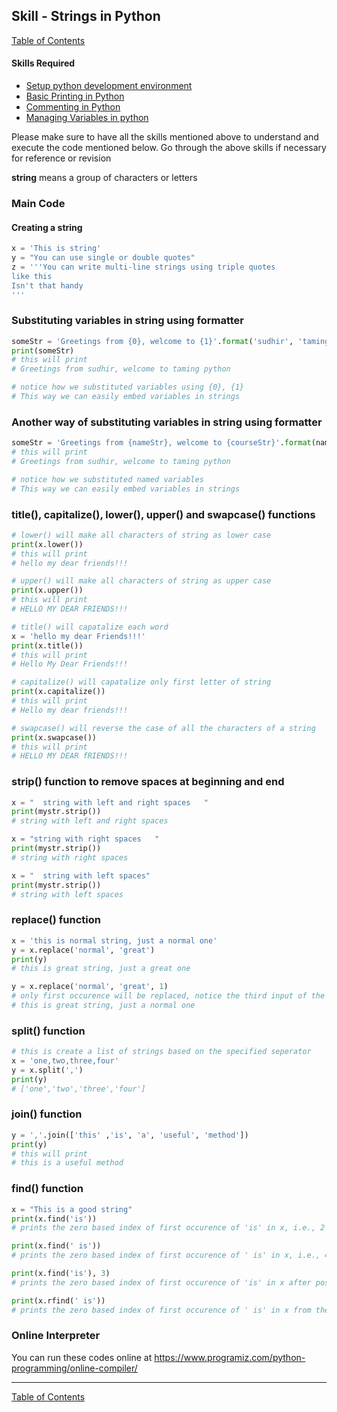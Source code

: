 
## Skill - Strings in Python
[Table of Contents](https://nagasudhir.blogspot.com/2020/04/taming-python-table-of-contents.html)

#### Skills Required
* [Setup python development environment](https://nagasudhir.blogspot.com/2020/04/setup-python-development-environment_14.html)
* [Basic Printing in Python](https://nagasudhir.blogspot.com/2020/04/basic-printing-in-python.html)
* [Commenting in Python](https://nagasudhir.blogspot.com/2020/04/comments-in-python.html)
* [Managing Variables in python](https://nagasudhir.blogspot.com/2020/04/managing-variables-in-python.html)

Please make sure to have all the skills mentioned above to understand and execute the code mentioned below. Go through the above skills if necessary for reference or revision

**string** means a group of characters or letters

### Main Code
#### Creating a string
```python
x = 'This is string'
y = "You can use single or double quotes"
z = '''You can write multi-line strings using triple quotes
like this
Isn't that handy
'''
```

### Substituting variables in string using formatter
```python
someStr = 'Greetings from {0}, welcome to {1}'.format('sudhir', 'taming python')
print(someStr)
# this will print 
# Greetings from sudhir, welcome to taming python

# notice how we substituted variables using {0}, {1}
# This way we can easily embed variables in strings
```

### Another way of substituting variables in string using formatter
```python
someStr = 'Greetings from {nameStr}, welcome to {courseStr}'.format(nameStr='sudhir', courseStr='taming python')
# this will print 
# Greetings from sudhir, welcome to taming python

# notice how we substituted named variables
# This way we can easily embed variables in strings
```

### title(), capitalize(), lower(), upper() and swapcase() functions
```python
# lower() will make all characters of string as lower case
print(x.lower())
# this will print 
# hello my dear friends!!!

# upper() will make all characters of string as upper case
print(x.upper())
# this will print 
# HELLO MY DEAR FRIENDS!!!

# title() will capatalize each word
x = 'hello my dear Friends!!!'
print(x.title())
# this will print 
# Hello My Dear Friends!!!

# capitalize() will capatalize only first letter of string
print(x.capitalize())
# this will print 
# Hello my dear friends!!!

# swapcase() will reverse the case of all the characters of a string
print(x.swapcase())
# this will print 
# HELLO MY DEAR fRIENDS!!!
```

### strip() function to remove spaces at beginning and end
```python
x = "  string with left and right spaces   "
print(mystr.strip())
# string with left and right spaces

x = "string with right spaces   "
print(mystr.strip())
# string with right spaces

x = "  string with left spaces"
print(mystr.strip())
# string with left spaces
```

### replace() function
```python
x = 'this is normal string, just a normal one'
y = x.replace('normal', 'great')
print(y)
# this is great string, just a great one

y = x.replace('normal', 'great', 1)
# only first occurence will be replaced, notice the third input of the function
# this is great string, just a normal one
```

### split() function
```python
# this is create a list of strings based on the specified seperator
x = 'one,two,three,four'
y = x.split(',')
print(y)
# ['one','two','three','four']
```

### join() function
```python
y = ','.join(['this' ,'is', 'a', 'useful', 'method'])
print(y)
# this will print
# this is a useful method
```

### find() function
```python
x = "This is a good string"
print(x.find('is'))
# prints the zero based index of first occurence of 'is' in x, i.e., 2

print(x.find(' is'))
# prints the zero based index of first occurence of ' is' in x, i.e., 4

print(x.find('is'), 3)
# prints the zero based index of first occurence of 'is' in x after position 3, i.e., 5

print(x.rfind(' is'))
# prints the zero based index of first occurence of ' is' in x from the end, i.e., 5
```

### Online Interpreter
You can run these codes online at https://www.programiz.com/python-programming/online-compiler/

<hr/>

[Table of Contents](https://nagasudhir.blogspot.com/2020/04/taming-python-table-of-contents.html)
<!--stackedit_data:
eyJoaXN0b3J5IjpbMjA3MDQxMzM1MV19
-->